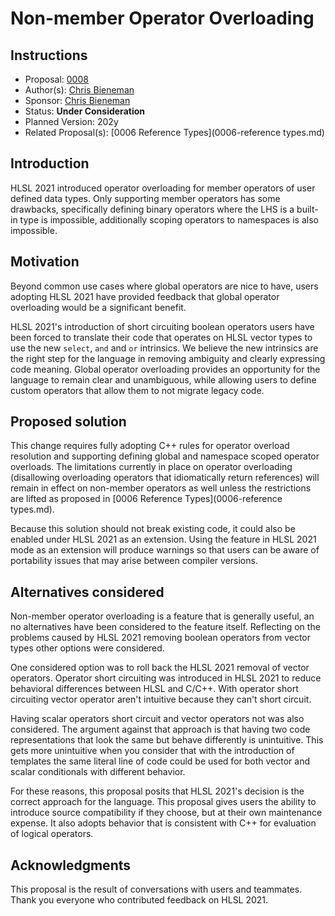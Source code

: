 # Non-member Operator Overloading

## Instructions

* Proposal: [0008](0008-non-member-operator-overloading.md)
* Author(s): [Chris Bieneman](https://github.com/llvm-beanz)
* Sponsor: [Chris Bieneman](https://github.com/llvm-beanz)
* Status: **Under Consideration**
* Planned Version: 202y
* Related Proposal(s): [0006 Reference Types](0006-reference types.md)

## Introduction

HLSL 2021 introduced operator overloading for member operators of user defined
data types. Only supporting member operators has some drawbacks, specifically
defining binary operators where the LHS is a built-in type is impossible,
additionally scoping operators to namespaces is also impossible.

## Motivation

Beyond common use cases where global operators are nice to have, users adopting
HLSL 2021 have provided feedback that global operator overloading would be a
significant benefit.

HLSL 2021's introduction of short circuiting boolean operators users have been
forced to translate their code that operates on HLSL vector types to use the
new `select`, `and` and `or` intrinsics. We believe the new intrinsics are the
right step for the language in removing ambiguity and clearly expressing code
meaning. Global operator overloading provides an opportunity for the language to
remain clear and unambiguous, while allowing users to define custom operators
that allow them to not migrate legacy code.

## Proposed solution

This change requires fully adopting C++ rules for operator overload resolution
and supporting defining global and namespace scoped operator overloads. The
limitations currently in place on operator overloading (disallowing overloading
operators that idiomatically return references) will remain in effect on
non-member operators as well unless the restrictions are lifted as proposed in
[0006 Reference Types](0006-reference types.md).

Because this solution should not break existing code, it could also be enabled
under HLSL 2021 as an extension. Using the feature in HLSL 2021 mode as an
extension will produce warnings so that users can be aware of portability issues
that may arise between compiler versions.

## Alternatives considered

Non-member operator overloading is a feature that is generally useful, an no
alternatives have been considered to the feature itself. Reflecting on the
problems caused by HLSL 2021 removing boolean operators from vector types other
options were considered.

One considered option was to roll back the HLSL 2021 removal of vector
operators. Operator short circuiting was introduced in HLSL 2021 to reduce
behavioral differences between HLSL and C/C++. With operator short circuiting
vector operator aren't intuitive because they can't short circuit.

Having scalar operators short circuit and vector operators not was also
considered. The argument against that approach is that having two code
representations that look the same but behave differently is unintuitive. This
gets more unintuitive when you consider that with the introduction of templates
the same literal line of code could be used for both vector and scalar
conditionals with different behavior.

For these reasons, this proposal posits that HLSL 2021's decision is the correct
approach for the language. This proposal gives users the ability to introduce
source compatibility if they choose, but at their own maintenance expense. It
also adopts behavior that is consistent with C++ for evaluation of logical
operators.

## Acknowledgments

This proposal is the result of conversations with users and teammates. Thank you
everyone who contributed feedback on HLSL 2021.
